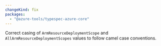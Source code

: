 ```yaml
---
changeKind: fix
packages:
  - "@azure-tools/typespec-azure-core"
---
```


Correct casing of `ArmResourceDeploymentScope` and `AllArmResourceDeploymentScopes` values to follow camel case conventions.
